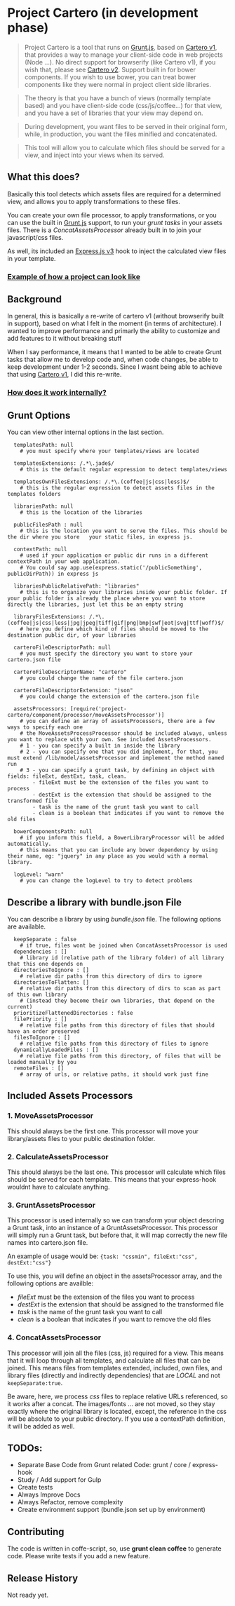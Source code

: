 # Project Cartero (in development phase)
> Project Cartero is a tool that runs on [Grunt.js](http://gruntjs.com/), based on [Cartero v1](https://github.com/rotundasoftware/cartero/tree/cartero-1), that provides a way to manage your client-side code in web projects (Node ...). No direct support for browserify (like Cartero v1), if you wish that, please see [Cartero v2](https://github.com/rotundasoftware/cartero). Support built in for bower components.
If you wish to use bower, you can treat bower components like they were normal in project client side libraries.

> The theory is that you have a bunch of views (normally template based) and you have client-side code (css/js/coffee...) for that view, and you have a set of libraries that your view may depend on.

> During development, you want files to be served in their original form, while, in production, you want the files minified and concatenated.

> This tool will allow you to calculate which files should be served for a view, and inject into your views when its served.

## What this does?

Basically this tool detects which assets files are required for a determined view, and allows you to apply transformations to these files.

You can create your own file processor, to apply transformations, or you can use the built in [Grunt.js](http://gruntjs.com/) support, to run your *grunt tasks* in your assets files. There is a *ConcatAssetsProcessor* already built in to join your javascript/css files.

As well, its included an [Express.js v3](http://expressjs.com/) hook to inject the calculated view files in your template.

### [Example of how a project can look like](https://github.com/lucastschmidt/project_cartero/wiki/Example)

## Background

In general, this is basically a re-write of cartero v1 (without browserify built in support), based on what I felt in the moment (in terms of architecture). I wanted to improve performance and primarly the ability to customize and add features to it without breaking stuff

When I say performance, it means that I wanted to be able to create Grunt tasks that allow me to develop code and, when code changes, be able to keep development under 1-2 seconds. Since I wasnt being able to achieve that using [Cartero v1](https://github.com/rotundasoftware/cartero/tree/cartero-1), I did this re-write.

### [How does it work internally?](https://github.com/lucastschmidt/project_cartero/wiki/Internal-Functionality---Extend-Components)

## Grunt Options
You can view other internal options in the last section.

```
  templatesPath: null
  	# you must specify where your templates/views are located

  templatesExtensions: /.*\.jade$/
  	# this is the default regular expression to detect templates/views

  templatesOwnFilesExtensions: /.*\.(coffee|js|css|less)$/
  	# this is the regular expression to detect assets files in the templates folders

  librariesPath: null
  	# this is the location of the libraries

  publicFilesPath : null
  	# this is the location you want to serve the files. This should be the dir where you store   your static files, in express js.

  contextPath: null
  	# used if your application or public dir runs in a different contextPath in your web application.
  	# You could say app.use(express.static('/publicSomething', publicDirPath)) in express js

  librariesPublicRelativePath: "libraries"
	# this is to organize your libraries inside your public folder. If your public folder is already the place where you want to store directly the libraries, just let this be an empty string

  libraryFilesExtensions: /.*\.(coffee|js|css|less|jpg|jpeg|tiff|gif|png|bmp|swf|eot|svg|ttf|woff)$/
 	# here you define which kind of files should be moved to the destination public dir, of your libraries

  carteroFileDescriptorPath: null
  	# you must specify the directory you want to store your cartero.json file

  carteroFileDescriptorName: "cartero"
  	# you could change the name of the file cartero.json

  carteroFileDescriptorExtension: "json"
  	# you could change the extension of the cartero.json file

  assetsProcessors: [require('project-cartero/component/processor/moveAssetsProcessor')]
  	# you can define an array of assetsProcessors, there are a few ways to specify each one
    # the MoveAssetsProcessProcessor should be included always, unless you want to replace with your own. See included AssetsProcessors.
  	# 1 - you can specify a built in inside the library
  	# 2 - you can specify one that you did implement, for that, you must extend /lib/model/assetsProcessor and implement the method named run
  	# 3 - you can specify a grunt task, by defining an object with fields: fileExt, destExt, task, clean.
  		- fileExt must be the extension of the files you want to process
  		- destExt is the extension that should be assigned to the transformed file
  		- task is the name of the grunt task you want to call
  		- clean is a boolean that indicates if you want to remove the old files

  bowerComponentsPath: null
    # if you inform this field, a BowerLibraryProcessor will be added automatically.
    # this means that you can include any bower dependency by using their name, eg: "jquery" in any place as you would with a normal library.

  logLevel: "warn"
  	# you can change the logLevel to try to detect problems
```

## Describe a library with bundle.json File

You can describe a library by using *bundle.json* file. The following options are available.

```
  keepSeparate : false
    # if true, files wont be joined when ConcatAssetsProcessor is used
  dependencies : []
  	# library id (relative path of the library folder) of all library that this one depends on
  directoriesToIgnore : []
    # relative dir paths from this directory of dirs to ignore
  directoriesToFlatten: []
  	# relative dir paths from this directory of dirs to scan as part of this own library
  	# (instead they become their own libraries, that depend on the current)
  prioritizeFlattenedDirectories : false
  filePriority : []
    # relative file paths from this directory of files that should have an order preserved
  filesToIgnore : []
  	# relative file paths from this directory of files to ignore
  dynamicallyLoadedFiles : []
  	# relative file paths from this directory, of files that will be loaded manually by you
  remoteFiles : []
  	# array of urls, or relative paths, it should work just fine
```


## Included Assets Processors

### 1. MoveAssetsProcessor

This should always be the first one. This processor will move your library/assets files to your public destination folder.

### 2. CalculateAssetsProcessor

This should always be the last one. This processor will calculate which files should be served for each template. This means that your express-hook wouldnt have to calculate anything.

### 3. GruntAssetsProcessor

This processor is used internally so we can transform your object descring a Grunt task, into an instance of a GruntAssetsProcessor. This processor will simply run a Grunt task, but before that, it will map correctly the new file names into cartero.json file.

An example of usage would be: ```{task: "cssmin", fileExt:"css", destExt:"css"}```

To use this, you will define an object in the assetsProcessor array, and the following options are availble:

- *fileExt* must be the extension of the files you want to process
- *destExt* is the extension that should be assigned to the transformed file
- *task* is the name of the grunt task you want to call
- *clean* is a boolean that indicates if you want to remove the old files

### 4. ConcatAssetsProcessor

This processor will join all the files (css, js) required for a view. This means that it will loop through all templates, and calculate all files that can be joined. This means files from templates extended, included, own files, and library files (directly and indirectly dependencies) that are *LOCAL* and not ```keepSeparate:true```.

Be aware, here, we process *css* files to replace relative URLs referenced, so it works after a concat. The images/fonts ... are not moved, so they stay exactly where the original library is located, except, the reference in the css will be absolute to your public directory. If you use a contextPath definition, it will be added as well.


## TODOs:

- Separate Base Code from Grunt related Code: grunt / core / express-hook
- Study / Add support for Gulp
- Create tests
- Always Improve Docs
- Always Refactor, remove complexity
- Create environment support (bundle.json set up by environment)

## Contributing

The code is written in coffe-script, so, use **grunt clean coffee** to generate code. Please write tests if you add a new feature.


## Release History
Not ready yet.
